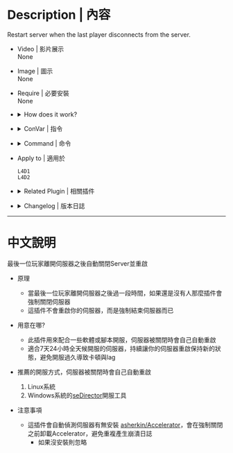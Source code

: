 # Description | 內容
Restart server when the last player disconnects from the server.

* Video | 影片展示
<br/>None

* Image | 圖示
<br/>None

* Require | 必要安裝
<br/>None

* <details><summary>How does it work?</summary>

  * When the last player disconnects from the server, this plugin will force server crash itself.
  * This plugin does not restart your server, you need to use server tools or linux system, which make server auto-restart if crash. For example
    1. LINUX
    2. WINDOWS with [seDirector](https://sedirector.net/)
  * Keep your server clean and fresh, get rid of laggy and huge memory usage
  * Unload [Accelerator extension](https://forums.alliedmods.net/showthread.php?t=277703) automatically before crash. Avoid crash report spam.
</details>

* <details><summary>ConVar | 指令</summary>

	None
</details>

* <details><summary>Command | 命令</summary>

	None
</details>

* Apply to | 適用於
	```
	L4D1
	L4D2
	```

* <details><summary>Related Plugin | 相關插件</summary>

	1. [asherkin/Accelerator](https://forums.alliedmods.net/showthread.php?t=277703): Analyses crash reports to extract useful information and uploads the crash reports
		> 伺服器崩潰會有記錄，可以查看崩潰日誌
</details>

* <details><summary>Changelog | 版本日誌</summary>

	* v3.1 (2024-10-26)
		* Optimize Code
		
	* v3.0 (2024-3-19)
		* Add log

	* v2.9 (2024-2-27)
	* v2.8 (2024-1-21)
		* Optimize Code

	* v2.4 (2023-3-29)
		* Auto detect Accelerator extension and unload extension　before shutdown
		* Remove Cvar

	* v1.0
		* Initial Release
</details>

- - - -
# 中文說明
最後一位玩家離開伺服器之後自動關閉Server並重啟

* 原理
	* 當最後一位玩家離開伺服器之後過一段時間，如果還是沒有人那麼插件會強制關閉伺服器
    * 這插件不會重啟你的伺服器，而是強制結束伺服器而已

* 用意在哪?
    * 此插件用來配合一些軟體或腳本開服，伺服器被關閉時會自己自動重啟
    * 適合7天24小時全天候開服的伺服器，持續讓你的伺服器重啟保持新的狀態，避免開服過久導致卡頓與lag

* 推薦的開服方式，伺服器被關閉時會自己自動重啟
    1. Linux系統
    2. Windows系統的[seDirector](https://sedirector.net/)開服工具

* 注意事項
    * 這插件會自動偵測伺服器有無安裝 [asherkin/Accelerator](https://forums.alliedmods.net/showthread.php?t=277703)，會在強制關閉之前卸載Accelerator，避免重複產生崩潰日誌
        * 如果沒安裝則忽略
